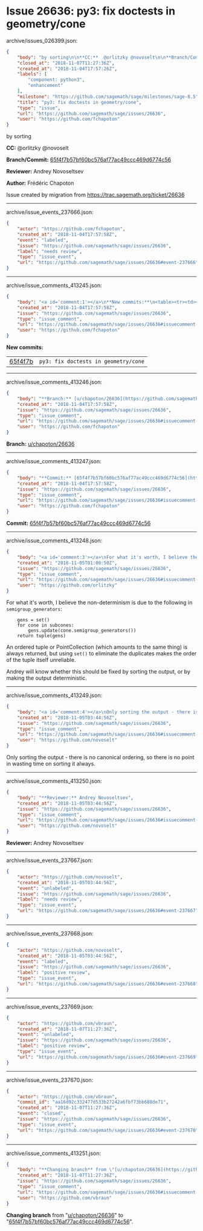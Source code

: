 # Issue 26636: py3: fix doctests in geometry/cone

archive/issues_026399.json:
```json
{
    "body": "by sorting\n\n**CC:**  @orlitzky @novoselt\n\n**Branch/Commit:** [65f4f7b57bf60bc576af77ac49ccc469d6774c56](https://github.com/sagemath/sagetrac-mirror/commit/65f4f7b57bf60bc576af77ac49ccc469d6774c56)\n\n**Reviewer:** Andrey Novoseltsev\n\n**Author:** Fr\u00e9d\u00e9ric Chapoton\n\nIssue created by migration from https://trac.sagemath.org/ticket/26636\n\n",
    "closed_at": "2018-11-07T11:27:36Z",
    "created_at": "2018-11-04T17:57:26Z",
    "labels": [
        "component: python3",
        "enhancement"
    ],
    "milestone": "https://github.com/sagemath/sage/milestones/sage-8.5",
    "title": "py3: fix doctests in geometry/cone",
    "type": "issue",
    "url": "https://github.com/sagemath/sage/issues/26636",
    "user": "https://github.com/fchapoton"
}
```
by sorting

**CC:**  @orlitzky @novoselt

**Branch/Commit:** [65f4f7b57bf60bc576af77ac49ccc469d6774c56](https://github.com/sagemath/sagetrac-mirror/commit/65f4f7b57bf60bc576af77ac49ccc469d6774c56)

**Reviewer:** Andrey Novoseltsev

**Author:** Frédéric Chapoton

Issue created by migration from https://trac.sagemath.org/ticket/26636





---

archive/issue_events_237666.json:
```json
{
    "actor": "https://github.com/fchapoton",
    "created_at": "2018-11-04T17:57:58Z",
    "event": "labeled",
    "issue": "https://github.com/sagemath/sage/issues/26636",
    "label": "needs review",
    "type": "issue_event",
    "url": "https://github.com/sagemath/sage/issues/26636#event-237666"
}
```



---

archive/issue_comments_413245.json:
```json
{
    "body": "<a id='comment:1'></a>\n**New commits:**\n<table><tr><td><a href=\"https://github.com/sagemath/sagetrac-mirror/commit/65f4f7b57bf60bc576af77ac49ccc469d6774c56\">65f4f7b</a></td><td><code>py3: fix doctests in geometry/cone</code></td></tr></table>\n",
    "created_at": "2018-11-04T17:57:58Z",
    "issue": "https://github.com/sagemath/sage/issues/26636",
    "type": "issue_comment",
    "url": "https://github.com/sagemath/sage/issues/26636#issuecomment-413245",
    "user": "https://github.com/fchapoton"
}
```

<a id='comment:1'></a>
**New commits:**
<table><tr><td><a href="https://github.com/sagemath/sagetrac-mirror/commit/65f4f7b57bf60bc576af77ac49ccc469d6774c56">65f4f7b</a></td><td><code>py3: fix doctests in geometry/cone</code></td></tr></table>




---

archive/issue_comments_413246.json:
```json
{
    "body": "**Branch:** [u/chapoton/26636](https://github.com/sagemath/sagetrac-mirror/tree/u/chapoton/26636)",
    "created_at": "2018-11-04T17:57:58Z",
    "issue": "https://github.com/sagemath/sage/issues/26636",
    "type": "issue_comment",
    "url": "https://github.com/sagemath/sage/issues/26636#issuecomment-413246",
    "user": "https://github.com/fchapoton"
}
```

**Branch:** [u/chapoton/26636](https://github.com/sagemath/sagetrac-mirror/tree/u/chapoton/26636)



---

archive/issue_comments_413247.json:
```json
{
    "body": "**Commit:** [65f4f7b57bf60bc576af77ac49ccc469d6774c56](https://github.com/sagemath/sagetrac-mirror/commit/65f4f7b57bf60bc576af77ac49ccc469d6774c56)",
    "created_at": "2018-11-04T17:57:58Z",
    "issue": "https://github.com/sagemath/sage/issues/26636",
    "type": "issue_comment",
    "url": "https://github.com/sagemath/sage/issues/26636#issuecomment-413247",
    "user": "https://github.com/fchapoton"
}
```

**Commit:** [65f4f7b57bf60bc576af77ac49ccc469d6774c56](https://github.com/sagemath/sagetrac-mirror/commit/65f4f7b57bf60bc576af77ac49ccc469d6774c56)



---

archive/issue_comments_413248.json:
```json
{
    "body": "<a id='comment:3'></a>\nFor what it's worth, I believe the non-determinism is due to the following in `semigroup_generators`:\n\n```\n    gens = set()\n    for cone in subcones:\n        gens.update(cone.semigroup_generators())\n    return tuple(gens)\n```\n\nAn ordered tuple or PointCollection (which amounts to the same thing) is always returned, but using `set()` to eliminate the duplicates makes the order of the tuple itself unreliable.\n\nAndrey will know whether this should be fixed by sorting the output, or by making the output deterministic.",
    "created_at": "2018-11-05T01:00:50Z",
    "issue": "https://github.com/sagemath/sage/issues/26636",
    "type": "issue_comment",
    "url": "https://github.com/sagemath/sage/issues/26636#issuecomment-413248",
    "user": "https://github.com/orlitzky"
}
```

<a id='comment:3'></a>
For what it's worth, I believe the non-determinism is due to the following in `semigroup_generators`:

```
    gens = set()
    for cone in subcones:
        gens.update(cone.semigroup_generators())
    return tuple(gens)
```

An ordered tuple or PointCollection (which amounts to the same thing) is always returned, but using `set()` to eliminate the duplicates makes the order of the tuple itself unreliable.

Andrey will know whether this should be fixed by sorting the output, or by making the output deterministic.



---

archive/issue_comments_413249.json:
```json
{
    "body": "<a id='comment:4'></a>\nOnly sorting the output - there is no canonical ordering, so there is no point in wasting time on sorting it always.",
    "created_at": "2018-11-05T03:44:56Z",
    "issue": "https://github.com/sagemath/sage/issues/26636",
    "type": "issue_comment",
    "url": "https://github.com/sagemath/sage/issues/26636#issuecomment-413249",
    "user": "https://github.com/novoselt"
}
```

<a id='comment:4'></a>
Only sorting the output - there is no canonical ordering, so there is no point in wasting time on sorting it always.



---

archive/issue_comments_413250.json:
```json
{
    "body": "**Reviewer:** Andrey Novoseltsev",
    "created_at": "2018-11-05T03:44:56Z",
    "issue": "https://github.com/sagemath/sage/issues/26636",
    "type": "issue_comment",
    "url": "https://github.com/sagemath/sage/issues/26636#issuecomment-413250",
    "user": "https://github.com/novoselt"
}
```

**Reviewer:** Andrey Novoseltsev



---

archive/issue_events_237667.json:
```json
{
    "actor": "https://github.com/novoselt",
    "created_at": "2018-11-05T03:44:56Z",
    "event": "unlabeled",
    "issue": "https://github.com/sagemath/sage/issues/26636",
    "label": "needs review",
    "type": "issue_event",
    "url": "https://github.com/sagemath/sage/issues/26636#event-237667"
}
```



---

archive/issue_events_237668.json:
```json
{
    "actor": "https://github.com/novoselt",
    "created_at": "2018-11-05T03:44:56Z",
    "event": "labeled",
    "issue": "https://github.com/sagemath/sage/issues/26636",
    "label": "positive review",
    "type": "issue_event",
    "url": "https://github.com/sagemath/sage/issues/26636#event-237668"
}
```



---

archive/issue_events_237669.json:
```json
{
    "actor": "https://github.com/vbraun",
    "created_at": "2018-11-07T11:27:36Z",
    "event": "unlabeled",
    "issue": "https://github.com/sagemath/sage/issues/26636",
    "label": "positive review",
    "type": "issue_event",
    "url": "https://github.com/sagemath/sage/issues/26636#event-237669"
}
```



---

archive/issue_events_237670.json:
```json
{
    "actor": "https://github.com/vbraun",
    "commit_id": "aa16d92c332477d533b27242a6fbf73bb688de71",
    "created_at": "2018-11-07T11:27:36Z",
    "event": "closed",
    "issue": "https://github.com/sagemath/sage/issues/26636",
    "type": "issue_event",
    "url": "https://github.com/sagemath/sage/issues/26636#event-237670"
}
```



---

archive/issue_comments_413251.json:
```json
{
    "body": "**Changing branch** from \"[u/chapoton/26636](https://github.com/sagemath/sagetrac-mirror/tree/u/chapoton/26636)\" to \"[65f4f7b57bf60bc576af77ac49ccc469d6774c56](https://github.com/sagemath/sagetrac-mirror/commit/65f4f7b57bf60bc576af77ac49ccc469d6774c56)\".",
    "created_at": "2018-11-07T11:27:36Z",
    "issue": "https://github.com/sagemath/sage/issues/26636",
    "type": "issue_comment",
    "url": "https://github.com/sagemath/sage/issues/26636#issuecomment-413251",
    "user": "https://github.com/vbraun"
}
```

**Changing branch** from "[u/chapoton/26636](https://github.com/sagemath/sagetrac-mirror/tree/u/chapoton/26636)" to "[65f4f7b57bf60bc576af77ac49ccc469d6774c56](https://github.com/sagemath/sagetrac-mirror/commit/65f4f7b57bf60bc576af77ac49ccc469d6774c56)".

